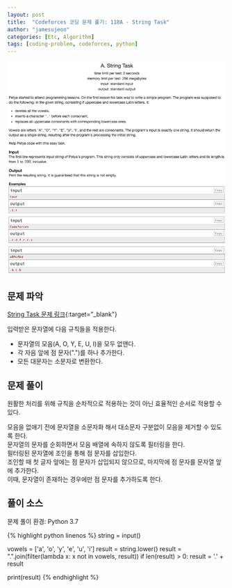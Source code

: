 ```yaml
---
layout: post
title:  "Codeforces 코딩 문제 풀기: 118A - String Task"
author: "jamesujeon"
categories: [Etc, Algorithm]
tags: [coding-problem, codeforces, python]
---
```


![118A - String Task](assets/codeforces_118a_string_task.png "118A - String Task")

## 문제 파악

[String Task 문제 링크](http://codeforces.com/problemset/problem/118/A){:target="_blank"}

입력받은 문자열에 다음 규칙들을 적용한다.

- 문자열의 모음(A, O, Y, E, U, I)을 모두 없앤다.
- 각 자음 앞에 점 문자(".")를 하나 추가한다.
- 모든 대문자는 소문자로 변환한다.

## 문제 풀이

원활한 처리를 위해 규칙을 순차적으로 적용하는 것이 아닌 효율적인 순서로 적용할 수 있다.

모음을 없애기 전에 문자열을 소문자화 해서 대소문자 구분없이 모음을 제거할 수 있도록 한다.  
문자열의 문자를 순회하면서 모음 배열에 속하지 않도록 필터링을 한다.  
필터링된 문자열에 조인을 통해 점 문자를 삽입한다.  
조인할 때 첫 글자 앞에는 점 문자가 삽입되지 않으므로, 마지막에 점 문자를 문자열 앞에 추가한다.  
이때, 문자열이 존재하는 경우에만 점 문자를 추가하도록 한다.

## 풀이 소스

문제 풀이 환경: Python 3.7

{% highlight python linenos %}
string = input()

vowels = ['a', 'o', 'y', 'e', 'u', 'i']
result = string.lower()
result = ".".join(filter(lambda x: x not in vowels, result))
if len(result) > 0:
  result = '.' + result

print(result)
{% endhighlight %}
